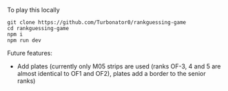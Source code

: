 To play this locally

```
git clone https://github.com/Turbonator0/rankguessing-game
cd rankguessing-game
npm i
npm run dev
```

Future features:
- Add plates (currently only M05 strips are used (ranks OF-3, 4 and 5 are almost identical to OF1 and OF2), plates add a border to the senior ranks)
